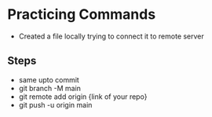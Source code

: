 # Practicing Commands

- Created a file locally trying to connect it to remote server

## Steps

- same upto commit
- git branch -M main
- git remote add origin {link of your repo}
- git push -u origin main
